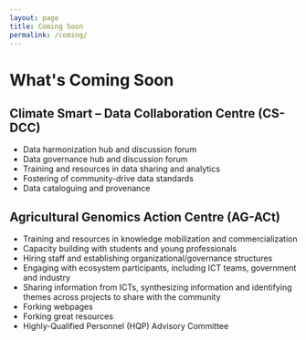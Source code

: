 ```yaml
---
layout: page
title: Coming Soon
permalink: /coming/
---
```


# What's Coming Soon
 
## Climate Smart – Data Collaboration Centre (CS-DCC)
- Data harmonization hub and discussion forum
- Data governance hub and discussion forum
- Training and resources in data sharing and analytics
- Fostering of community-drive data standards
- Data cataloguing and provenance

## Agricultural Genomics Action Centre (AG-ACt) 
- Training and resources in knowledge mobilization and commercialization
- Capacity building with students and young professionals
- Hiring staff and establishing organizational/governance structures
- Engaging with ecosystem participants, including ICT teams, government and industry
- Sharing information from ICTs, synthesizing information and identifying themes across projects to share with the community
- Forking webpages
- Forking great resources 
- Highly-Qualified Personnel (HQP) Advisory Committee

